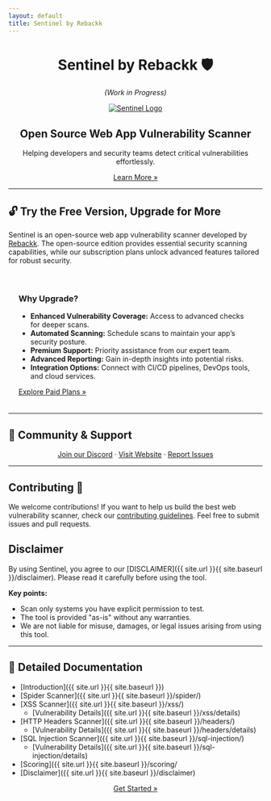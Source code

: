 ```yaml
---
layout: default
title: Sentinel by Rebackk
---
```


<div align="center" style="margin-top: 20px;">
  <h1>Sentinel by Rebackk 🛡️</h1>
  <p><em>(Work in Progress)</em></p>
  <a href="https://www.sentinel.rebackk.xyz">
    <img src='https://raw.githubusercontent.com/RebackkHQ/webapp-scanner/main/.github/assets/header.png' alt="Sentinel Logo" style="max-width: 100%; height: auto;">
  </a>
</div>

<div align="center">
  <h2>Open Source Web App Vulnerability Scanner</h2>
  <p>
    Helping developers and security teams detect critical vulnerabilities effortlessly.
  </p>
  <a href="https://www.sentinel.rebackk.xyz" class="btn btn-primary">Learn More »</a>
</div>

---

## 🔓 Try the Free Version, Upgrade for More

Sentinel is an open-source web app vulnerability scanner developed by [Rebackk](https://rebackk.xyz). The open-source edition provides essential security scanning capabilities, while our subscription plans unlock advanced features tailored for robust security.

<div style="padding: 20px; border-radius: 8px;">
  <h3>Why Upgrade?</h3>
  <ul>
    <li><strong>Enhanced Vulnerability Coverage:</strong> Access to advanced checks for deeper scans.</li>
    <li><strong>Automated Scanning:</strong> Schedule scans to maintain your app’s security posture.</li>
    <li><strong>Premium Support:</strong> Priority assistance from our expert team.</li>
    <li><strong>Advanced Reporting:</strong> Gain in-depth insights into potential risks.</li>
    <li><strong>Integration Options:</strong> Connect with CI/CD pipelines, DevOps tools, and cloud services.</li>
  </ul>
  <a href="https://sentinel.rebackk.xyz" class="btn btn-success">Explore Paid Plans »</a>
</div>

---

## 🌟 Community & Support
<div align="center">
  <a href="https://discord.gg/dCkyNUFm">Join our Discord</a> ·
  <a href="https://www.sentinel.rebackk.xyz?ref=SentinelGithub">Visit Website</a> ·
  <a href="https://github.com/RebackkHQ/webapp-scanner/issues">Report Issues</a>
</div>

---

## Contributing 🤝

We welcome contributions! If you want to help us build the best web vulnerability scanner, check our [contributing guidelines](https://github.com/RebackkHQ/webapp-scanner?tab=coc-ov-file). Feel free to submit issues and pull requests.

## Disclaimer

By using Sentinel, you agree to our [DISCLAIMER]({{ site.url }}{{ site.baseurl }}/disclaimer). Please read it carefully before using the tool.

**Key points:**
- Scan only systems you have explicit permission to test.
- The tool is provided "as-is" without any warranties.
- We are not liable for misuse, damages, or legal issues arising from using this tool.

---

## 📄 Detailed Documentation

- [Introduction]({{ site.url }}{{ site.baseurl }})
- [Spider Scanner]({{ site.url }}{{ site.baseurl }}/spider/)
- [XSS Scanner]({{ site.url }}{{ site.baseurl }}/xss/)
  - [Vulnerability Details]({{ site.url }}{{ site.baseurl }}/xss/details)
- [HTTP Headers Scanner]({{ site.url }}{{ site.baseurl }}/headers/)
  - [Vulnerability Details]({{ site.url }}{{ site.baseurl }}/headers/details)
- [SQL Injection Scanner]({{ site.url }}{{ site.baseurl }}/sql-injection/)
  - [Vulnerability Details]({{ site.url }}{{ site.baseurl }}/sql-injection/details)
- [Scoring]({{ site.url }}{{ site.baseurl }}/scoring/
- [Disclaimer]({{ site.url }}{{ site.baseurl }}/disclaimer)

<div align="center">
  <a href="https://www.sentinel.rebackk.xyz" class="btn btn-primary">Get Started »</a>
</div>
